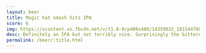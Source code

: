 ```yaml
---
layout: beer
title: Magic hat smash hits IPA
score: 6
img: https://scontent.xx.fbcdn.net/v/t1.0-0/p480x480/14359032_10154470814043745_5966474147333652109_n.jpg?oh=245a6063931b90162bb6afde96c58a32&oe=58D885DB
desc: Definitely an IPA but not terribly nice. Surprisingly the bitterness went away as it got warmer and it was a bit nicer
permalink: /beer/:title.html
---
```

